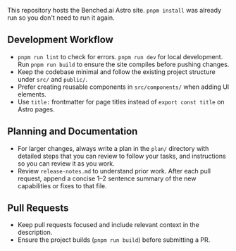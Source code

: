 This repository hosts the Benched.ai Astro site.
`pnpm install` was already run so you don't need to run it again.

## Development Workflow

- `pnpm run lint` to check for errors. `pnpm run dev` for local development. Run `pnpm run build` to ensure the site compiles before pushing changes.
- Keep the codebase minimal and follow the existing project structure under `src/` and `public/`.
- Prefer creating reusable components in `src/components/` when adding UI elements.
- Use `title:` frontmatter for page titles instead of `export const title` on Astro pages.

## Planning and Documentation

- For larger changes, always write a plan in the `plan/` directory with detailed steps that you can review to follow your tasks, and instructions so you can review it as you work.
- Review `release-notes.md` to understand prior work. After each pull request, append a concise 1–2 sentence summary of the new capabilities or fixes to that file.

## Pull Requests

- Keep pull requests focused and include relevant context in the description.
- Ensure the project builds (`pnpm run build`) before submitting a PR.
